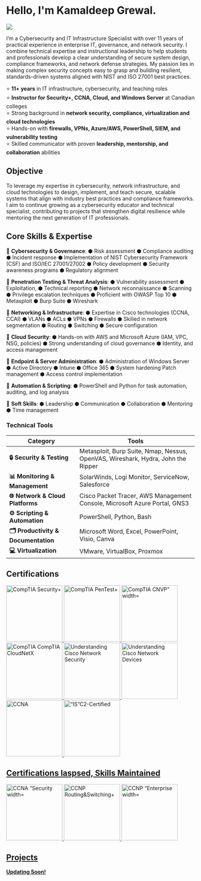 # Hello, I'm Kamaldeep Grewal.
<a href="https://www.linkedin.com/in/kdgrewal/"><img src="https://img.shields.io/badge/-LinkedIn-0072b1?&style=for-the-badge&logo=linkedin&logoColor=white" /></a>

I’m a Cybersecurity and IT Infrastructure Specialist with over 11 years of practical experience in enterprise IT, governance, and network security. I combine technical expertise and instructional leadership to help students and professionals develop a clear understanding of secure system design, compliance frameworks, and network defense strategies.
My passion lies in making complex security concepts easy to grasp and building resilient, standards-driven systems aligned with NIST and ISO 27001 best practices.

⭐ **11+ years** in IT infrastructure, cybersecurity, and teaching roles  
⭐ **Instructor for Security+, CCNA, Cloud, and Windows Server** at Canadian colleges  
⭐ Strong background in **network security, compliance, virtualization and cloud technologies**  
⭐ Hands-on with **firewalls, VPNs, Azure/AWS, PowerShell, SIEM, and vulnerability testing**  
⭐ Skilled communicator with proven **leadership, mentorship, and collaboration** abilities  

## Objective

To leverage my expertise in cybersecurity, network infrastructure, and cloud technologies to design, implement, and teach secure, scalable systems that align with industry best practices and compliance frameworks. I aim to continue growing as a cybersecurity educator and technical specialist, contributing to projects that strengthen digital resilience while mentoring the next generation of IT professionals.

## Core Skills & Expertise

🧩 **Cybersecurity & Governance**:  ⬢ Risk assessment ⬢ Compliance auditing ⬢ Incident response ⬢ Implementation of NIST Cybersecurity Framework (CSF) and ISO/IEC 27001/27002 ⬢ Policy development ⬢ Security awareness programs ⬢ Regulatory alignment

🧩 **Penetration Testing & Threat Analysis**:  ⬢ Vulnerability assessment ⬢ Exploitation, ⬢ Technical reporting ⬢ Network reconnaissance ⬢ Scanning ⬢ Privilege escalation techniques ⬢ Proficient with OWASP Top 10 ⬢ Metasploit ⬢ Burp Suite ⬢ Wireshark

🧩 **Networking & Infrastructure**:  ⬢ Expertise in Cisco technologies (CCNA, CCAI) ⬢ VLANs ⬢ ACLs ⬢ VPNs ⬢  Firewalls ⬢ Skilled in network segmentation ⬢ Routing ⬢ Switching ⬢ Secure configuration

🧩 **Cloud Security**:  ⬢ Hands-on with AWS and Microsoft Azure (IAM, VPC, NSG, policies) ⬢ Strong understanding of cloud governance ⬢ Identity, and access management

🧩 **Endpoint & Server Administration**:  ⬢ Administration of Windows Server ⬢ Active Directory ⬢ Intune ⬢ Office 365 ⬢ System hardening Patch management ⬢ Access control implementation

🧩 **Automation & Scripting**:  ⬢ PowerShell and Python for task automation, auditing, and log analysis

🧩 **Soft Skills**:  ⬢ Leadership ⬢ Communication ⬢ Collaboration ⬢ Mentoring ⬢ Time management


###  **Technical Tools** 

| Category | Tools |
|-----------|--------|
| **🔒 Security & Testing** | Metasploit, Burp Suite, Nmap, Nessus, OpenVAS, Wireshark, Hydra, John the Ripper |
| **📊 Monitoring & Management** | SolarWinds, Logi Monitor, ServiceNow, Salesforce |
| **🌐 Network & Cloud Platforms** | Cisco Packet Tracer, AWS Management Console, Microsoft Azure Portal, GNS3 |
| **⚙️ Scripting & Automation** | PowerShell, Python, Bash |
| **🗂️ Productivity & Documentation** | Microsoft Word, Excel, PowerPoint, Visio, Canva |
| **💻 Virtualization** | VMware, VirtualBox, Proxmox |



## Certifications

<a href="https://www.credly.com/badges/81cdc08b-a16a-49a1-a340-1c6d375a28aa/public_url">
  <img src="https://images.credly.com/size/340x340/images/80d8a06a-c384-42bf-ad36-db81bce5adce/blob" alt="CompTIA Security+" width="150" height="150">
  
  <a href="https://www.credly.com/badges/5845596e-1aaa-49c0-911d-06bdcdbb50bf/public_url">
  <img src="https://images.credly.com/size/340x340/images/c7ac176b-15a3-4726-827a-e8cee8fe44dc/blob" alt="CompTIA PenTest+" width="150" height="150">
    
  <a href="https://www.credly.com/badges/e0b2783f-73df-401d-a7cc-3df9fab4300f/public_url">
  <img src="https://images.credly.com/size/340x340/images/3eaf80a9-a69a-480a-a98b-e9a91796d6cb/CompTIA_CNVP.png" alt="CompTIA CNVP” width="150" height="150">
    
  <a href="https://www.credly.com/badges/ed893d38-5b17-4310-b8a7-64ce39538f6e/public_url">
  <img src="https://images.credly.com/size/340x340/images/16b097aa-10b3-4c90-9f96-f7b43ffa6cb4/blob" alt="CompTIA CompTIA CloudNetX" width="150" height="150">
    
<a href="https://www.credly.com/badges/508efcde-0d61-43f0-96c8-351f933c4657/public_url">
  <img src="https://images.credly.com/size/340x340/images/1aca6338-ef5d-42c8-b2ac-ddf56563d1a5/CV_PNG_L200.png" alt="Understanding Cisco Network Security" width="150" height="150">
  
<a href="https://www.credly.com/badges/eda420a7-3087-49fa-acf1-46454b5f9dbe/public_url">
  <img src="https://images.credly.com/size/340x340/images/1442feda-7455-4bcb-a114-8803c9dee675/CV_PNG_L200.png" alt="Understanding Cisco Network Devices" width="150" height="150">
  
<a href="https://www.credly.com/badges/25a33e66-2b03-4705-97df-a18fba36454e/public_url">
  <img src="https://images.credly.com/size/340x340/images/683783d8-eaac-4c37-a14d-11bd8a36321d/ccna_600.png" alt="CCNA" width="150" height="150">
  
<a href="https://www.credly.com/badges/92594a79-b433-48b6-b1ec-d515d88b589a/public_url">
  <img src="https://images.credly.com/size/340x340/images/2030e43f-8003-4d4b-9630-847add403c87/image.png" alt=“IS”C2-Certified in Cybersecurity width="150" height="150">
  

## Certifications laspsed, Skills Maintained


<a href="https://www.credly.com/badges/e77bc989-360d-44e5-b1df-a0142e0cad09/public_url">
  <img src="https://images.credly.com/size/340x340/images/23ae0d10-85d7-415a-a6c0-0e2919040628/cisco_ccna_security.png" alt="CCNA “Security width="150" height="150">
  
<a href="https://www.credly.com/badges/0f301e45-e698-4d36-a321-7f6ac57ad9aa/public_url">
  <img src="https://images.credly.com/size/340x340/images/706353b7-3a49-4e7b-80d6-ce80a597f580/cisco_ccnp_R_26S.png" alt="CCNP Routing&Switching+" width="150" height="150">

  <a href="https://www.credly.com/badges/171e9613-b6cd-48da-8c9f-012b73008408/public_url">
  <img src="https://images.credly.com/size/340x340/images/07f70c56-f067-458e-bbe5-736f055f0cce/CCNP_Enterprise_large.png" alt="CCNP “Enterprise width="150" height="150">


## Projects

**Updating Soon!**
